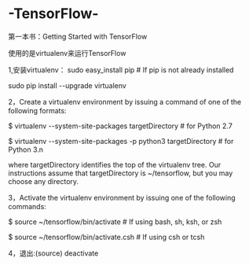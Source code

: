 # -TensorFlow-
第一本书：Getting Started with TensorFlow

使用的是virtualenv来运行TensorFlow

1,安装virtualenv：
sudo easy_install pip  # If pip is not already installed

sudo pip install --upgrade virtualenv

2，Create a virtualenv environment by issuing a command of one of the following formats:

 $ virtualenv --system-site-packages targetDirectory # for Python 2.7
 
 $ virtualenv --system-site-packages -p python3 targetDirectory # for Python 3.n
 
 where targetDirectory identifies the top of the virtualenv tree. Our instructions assume that targetDirectory is ~/tensorflow, but you may choose any directory.
 
3，Activate the virtualenv environment by issuing one of the following commands:

$ source ~/tensorflow/bin/activate      # If using bash, sh, ksh, or zsh

$ source ~/tensorflow/bin/activate.csh  # If using csh or tcsh 

4，退出:(source) deactivate 
